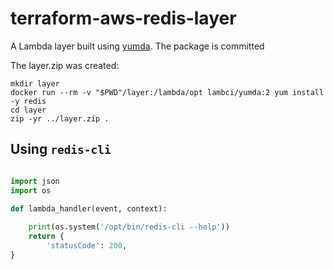 # terraform-aws-redis-layer

A Lambda layer built using [yumda](https://github.com/lambci/yumda). The package is committed 

The layer.zip was created:
```
mkdir layer
docker run --rm -v "$PWD"/layer:/lambda/opt lambci/yumda:2 yum install -y redis
cd layer
zip -yr ../layer.zip .
```


## Using `redis-cli`

```python

import json
import os 

def lambda_handler(event, context):
    
    print(os.system('/opt/bin/redis-cli --help'))
    return {
        'statusCode': 200,
}
```